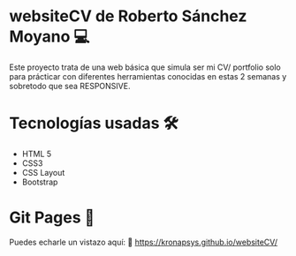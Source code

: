 # websiteCV de Roberto Sánchez Moyano 💻

Este proyecto trata de una web básica que simula ser mi CV/ portfolio solo para prácticar con diferentes herramientas conocidas en estas 2 semanas y sobretodo que sea RESPONSIVE.

# Tecnologías usadas 🛠️
- HTML 5
- CSS3
- CSS Layout
- Bootstrap

# Git Pages 🚀
Puedes echarle un vistazo aquí: 
👀 https://kronapsys.github.io/websiteCV/ 